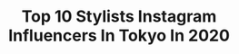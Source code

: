 ---
title: Top 10 Stylists Instagram Influencers In Tokyo In 2020
description: >-
  Find top stylists Instagram influencers in Tokyo in 2020. Most popular hashtags: #tokyo #ootd #photography #novelbright.
platform: Instagram
profiles:
  - username: "ayaaa0707"
    fullname: >-
      ayakaneko
    location: "Japan"
    followers: 139133
    engagement: 149
    commentsToLikes: 0.001891
    id: ck134x22lylyc0i197ev8c69o
    verified: false
    hashtags: "#akcloset, #shootingday, #mywork, #stylingbyme"
  - username: "chinenmikako"
    fullname: >-
      chinenmikako
    location: "Japan"
    followers: 41651
    engagement: 134
    commentsToLikes: 0.009936
    id: ck6tu4a4we7zy0j71tkfnd2mc
    verified: false
    hashtags: "#boysfashion, #nail, #adinamuse, #stylist"
  - username: "nonihana_"
    fullname: >-
      .Yukiko Masuda
    location: "Japan"
    followers: 249767
    engagement: 159
    commentsToLikes: 0.012274
    id: ck15smp00dsf00i1953630him
    verified: false
    hashtags: "#canel, #englishrose, #inbloom, #teatime"
  - username: "eieioieie"
    fullname: >-
      chie ninomiya
    location: "Japan"
    followers: 19505
    engagement: 341
    commentsToLikes: 0.005760
    id: ck135mvsw277m0i19rsncxahl
    verified: false
    hashtags: "#marikotada, #australia, #repost, #kazuhirofujita"
  - username: "megumitomihari"
    fullname: >-
      Megumi Tomihari(冨張 愛)
    location: "Japan"
    followers: 54130
    engagement: 110
    commentsToLikes: 0.017186
    id: ck5hrnoe0v6860i11m6bw3lsu
    verified: false
    hashtags: "#denim, #beauty, #valentine, #sweets"
  - username: "yuma.0322"
    fullname: >-
      Dayt. 悠馬
    location: "Japan"
    followers: 5792
    engagement: 401
    commentsToLikes: 0.017378
    id: ck14it4rch1et0i192odejxnj
    verified: false
    hashtags: "#tokyo, #bleach, #icelavender, #orangebeige"
  - username: "annatsuchiya0311"
    fullname: >-
      土屋アンナ
    location: "Japan"
    followers: 520292
    engagement: 391
    commentsToLikes: 0.006169
    id: ck6tvu5y0oaqb0j7160tk6jzh
    verified: true
    hashtags: "#wedayjapan, #bluenotetokyo, #weday, #baby"
  - username: "hi_erica_"
    fullname: >-
      愛花(Erica)
    location: "Japan"
    followers: 71776
    engagement: 911
    commentsToLikes: 0.008530
    id: ck5hcuvgak3630i114ygdiyjx
    verified: false
    hashtags: "#mitesoro, #unibeauty, #311, #vintage"
  - username: "novelbright_jp"
    fullname: >-
      Novelbright
    location: "Japan"
    followers: 57122
    engagement: 1447
    commentsToLikes: 0.005167
    id: ck5zuh57x2cl40i14i3kjrr34
    verified: false
    hashtags: "#cdtv, #novelbright, #tokyo, #zepptokyo"
  - username: "blairdelwalsh"
    fullname: >-
      Matteo Forlani
    location: "Japan"
    followers: 2900
    engagement: 3066
    commentsToLikes: 0.020620
    id: ck8t1e0xyvep30j786c0rijo9
    verified: false
    hashtags: "#gaytokyo, #doglife, #newsong, #gayteen"
---